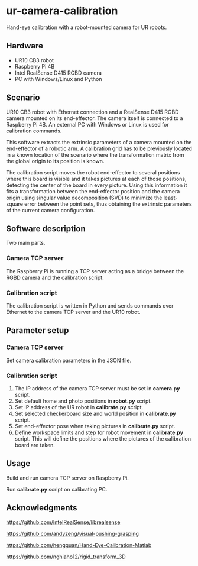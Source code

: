# ur-camera-calibration

Hand-eye calibration with a robot-mounted camera for UR robots.

## Hardware

* UR10 CB3 robot
* Raspberry Pi 4B
* Intel RealSense D415 RGBD camera
* PC with Windows/Linux and Python

## Scenario

UR10 CB3 robot with Ethernet connection and a RealSense D415 RGBD camera mounted on its end-effector. The camera itself is connected to a Raspberry Pi 4B. An external PC with Windows or Linux is used for calibration commands.

This software extracts the extrinsic parameters of a camera mounted on the end-effector of a robotic arm. A calibration grid has to be previously located in a known location of the scenario where the transformation matrix from the global origin to its position is known.

The calibration script moves the robot end-effector to several positions where this board is visible and it takes pictures at each of those positions, detecting the center of the board in every picture. Using this information it fits a transformation between the end-effector position and the camera origin using singular value decomposition (SVD) to minimize the least-square error between the point sets, thus obtaining the extrinsic parameters of the current camera configuration. 

## Software description

Two main parts.

### Camera TCP server

The Raspberry Pi is running a TCP server acting as a bridge between the RGBD camera and the calibration script.

### Calibration script

The calibration script is written in Python and sends commands over Ethernet to the camera TCP server and the UR10 robot.

## Parameter setup

### Camera TCP server

Set camera calibration parameters in the JSON file.

### Calibration script

1. The IP address of the camera TCP server must be set in **camera.py** script.
2. Set default home and photo positions in **robot.py** script.
3. Set IP address of the UR robot in **calibrate.py** script.
4. Set selected checkerboard size and world position in **calibrate.py** script.
5. Set end-effector pose when taking pictures in **calibrate.py** script.
6. Define workspace limits and step for robot movement in **calibrate.py** script. This will define the positions where the pictures of the calibration board are taken.

## Usage

Build and run camera TCP server on Raspberry Pi.

Run **calibrate.py** script on calibrating PC.

## Acknowledgments

https://github.com/IntelRealSense/librealsense

https://github.com/andyzeng/visual-pushing-grasping

https://github.com/hengguan/Hand-Eye-Calibration-Matlab

https://github.com/nghiaho12/rigid_transform_3D
